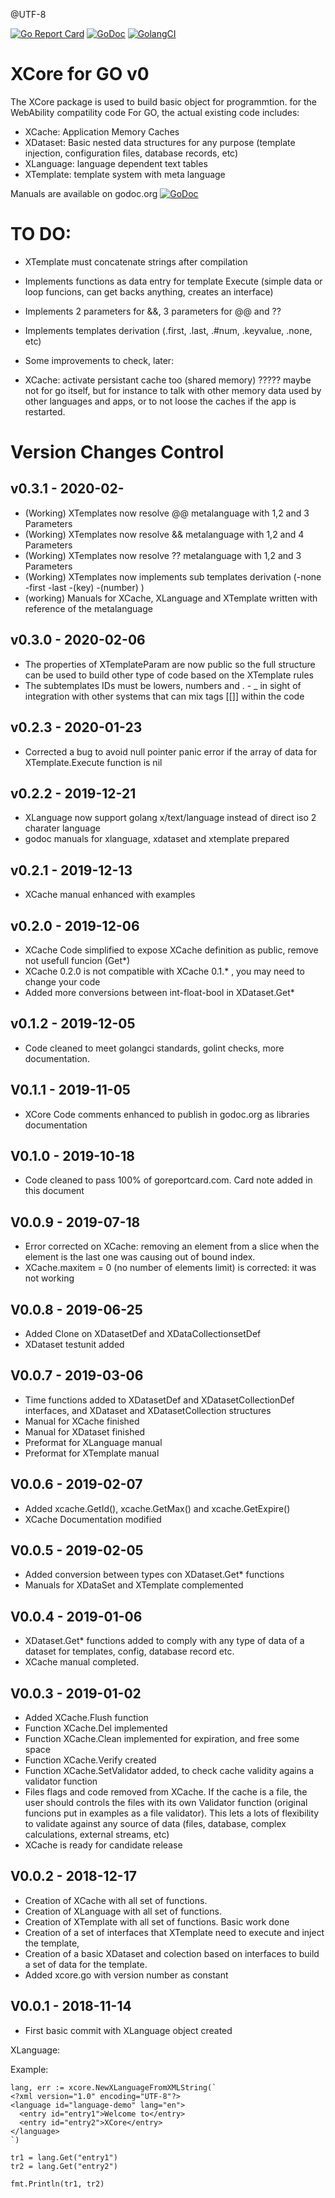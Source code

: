 @UTF-8

[![Go Report Card](https://goreportcard.com/badge/github.com/webability-go/xcore)](https://goreportcard.com/report/github.com/webability-go/xcore)
[![GoDoc](https://godoc.org/github.com/webability-go/xcore?status.png)](https://godoc.org/github.com/webability-go/xcore)
[![GolangCI](https://golangci.com/badges/github.com/webability-go/xcore.svg)](https://golangci.com)

XCore for GO v0
=============================

The XCore package is used to build basic object for programmtion. for the WebAbility compatility code
For GO, the actual existing code includes:
- XCache: Application Memory Caches
- XDataset: Basic nested data structures for any purpose (template injection, configuration files, database records, etc)
- XLanguage: language dependent text tables
- XTemplate: template system with meta language

Manuals are available on godoc.org [![GoDoc](https://godoc.org/github.com/webability-go/xcore?status.png)](https://godoc.org/github.com/webability-go/xcore)


TO DO:
======
- XTemplate must concatenate strings after compilation
- Implements functions as data entry for template Execute (simple data or loop funcions, can get backs anything, creates an interface)
- Implements 2 parameters for &&, 3 parameters for @@ and ??
- Implements templates derivation (.first, .last, .#num, .keyvalue, .none, etc)

- Some improvements to check, later:
- XCache: activate persistant cache too (shared memory) ????? maybe not for go itself, but for instance to talk with other memory data used by other languages and apps, or to not loose the caches if the app is restarted.


Version Changes Control
=======================

v0.3.1 - 2020-02-
-----------------------
- (Working) XTemplates now resolve @@ metalanguage with 1,2 and 3 Parameters
- (Working) XTemplates now resolve && metalanguage with 1,2 and 4 Parameters
- (Working) XTemplates now resolve ?? metalanguage with 1,2 and 3 Parameters
- (Working) XTemplates now implements sub templates derivation (-none -first -last -(key) -(number) )
- (working) Manuals for XCache, XLanguage and XTemplate written with reference of the metalanguage

v0.3.0 - 2020-02-06
-----------------------
- The properties of XTemplateParam are now public so the full structure can be used to build other type of code based on the XTemplate rules
- The subtemplates IDs must be lowers, numbers and . - _ in sight of integration with other systems that can mix tags [[]] within the code

v0.2.3 - 2020-01-23
-----------------------
- Corrected a bug to avoid null pointer panic error if the array of data for XTemplate.Execute function is nil

v0.2.2 - 2019-12-21
-----------------------
- XLanguage now support golang x/text/language instead of direct iso 2 charater language
- godoc manuals for xlanguage, xdataset and xtemplate prepared

v0.2.1 - 2019-12-13
-----------------------
- XCache manual enhanced with examples

v0.2.0 - 2019-12-06
-----------------------
- XCache Code simplified to expose XCache definition as public, remove not usefull funcion (Get*)
- XCache 0.2.0 is not compatible with XCache 0.1.* , you may need to change your code
- Added more conversions between int-float-bool in XDataset.Get*

v0.1.2 - 2019-12-05
-----------------------
- Code cleaned to meet golangci standards, golint checks, more documentation.

V0.1.1 - 2019-11-05
-----------------------
- XCore Code comments enhanced to publish in godoc.org as libraries documentation

V0.1.0 - 2019-10-18
-----------------------
- Code cleaned to pass 100% of goreportcard.com. Card note added in this document

V0.0.9 - 2019-07-18
-----------------------
- Error corrected on XCache: removing an element from a slice when the element is the last one was causing out of bound index.
- XCache.maxitem = 0 (no number of elements limit) is corrected: it was not working

V0.0.8 - 2019-06-25
-----------------------
- Added Clone on XDatasetDef and XDataCollectionsetDef
- XDataset testunit added

V0.0.7 - 2019-03-06
-----------------------
- Time functions added to XDatasetDef and XDatasetCollectionDef interfaces, and XDataset and XDatasetCollection structures
- Manual for XCache finished
- Manual for XDataset finished
- Preformat for XLanguage manual
- Preformat for XTemplate manual

V0.0.6 - 2019-02-07
-----------------------
- Added xcache.GetId(), xcache.GetMax() and xcache.GetExpire()
- XCache Documentation modified

V0.0.5 - 2019-02-05
-----------------------
- Added conversion between types con XDataset.Get* functions
- Manuals for XDataSet and XTemplate complemented

V0.0.4 - 2019-01-06
-----------------------
- XDataset.Get* functions added to comply with any type of data of a dataset for templates, config, database record etc.
- XCache manual completed.

V0.0.3 - 2019-01-02
-----------------------
- Added XCache.Flush function
- Function XCache.Del implemented
- Function XCache.Clean implemented for expiration, and free some space
- Function XCache.Verify created
- Function XCache.SetValidator added, to check cache validity agains a validator function
- Files flags and code removed from XCache. If the cache is a file, the user should controls the files with its own Validator function (original funcions put in examples as a file validator). This lets a lots of flexibility to validate against any source of data (files, database, complex calculations, external streams, etc)
- XCache is ready for candidate release

V0.0.2 - 2018-12-17
-----------------------
- Creation of XCache with all set of functions.
- Creation of XLanguage with all set of functions.
- Creation of XTemplate with all set of functions. Basic work done
- Creation of a set of interfaces that XTemplate need to execute and inject the template,
- Creation of a basic XDataset and colection based on interfaces to build a set of data for the template.
- Added xcore.go with version number as constant

V0.0.1 - 2018-11-14
-----------------------
- First basic commit with XLanguage object created


XLanguage:

Example:

```
lang, err := xcore.NewXLanguageFromXMLString(`
<?xml version="1.0" encoding="UTF-8"?>
<language id="language-demo" lang="en">
  <entry id="entry1">Welcome to</entry>
  <entry id="entry2">XCore</entry>
</language>
`)

tr1 = lang.Get("entry1")
tr2 = lang.Get("entry2")

fmt.Println(tr1, tr2)
```
